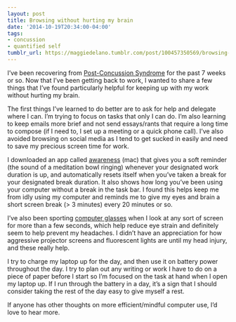 ```yaml
---
layout: post
title: Browsing without hurting my brain
date: '2014-10-19T20:34:00-04:00'
tags:
- concussion
- quantified self
tumblr_url: https://maggiedelano.tumblr.com/post/100457350569/browsing-without-hurting-my-brain
---
```

I’ve been recovering from [Post-Concussion Syndrome](http://en.wikipedia.org/wiki/Post-concussion_syndrome) for the past 7 weeks or so. Now that I’ve been getting back to work, I wanted to share a few things that I’ve found particularly helpful for keeping up with my work without hurting my brain.

The first things I’ve learned to do better are to ask for help and delegate where I can. I’m trying to focus on tasks that only I can do. I’m also learning to keep emails more brief and not send essays/rants that require a long time to compose (if I need to, I set up a meeting or a quick phone call). I’ve also avoided browsing on social media as I tend to get sucked in easily and need to save my precious screen time for work.

I downloaded an app called [awareness](http://iamfutureproof.com/tools/awareness/) (mac) that gives you a soft reminder (the sound of a meditation bowl ringing) whenever your designated work duration is up, and automatically resets itself when you’ve taken a break for your designated break duration. It also shows how long you’ve been using your computer without a break in the task bar. I found this helps keep me from idly using my computer and reminds me to give my eyes and brain a short screen break (\> 3 minutes) every 20 minutes or so.

I’ve also been sporting [computer glasses](http://www.amazon.com/gp/product/B00BQ7KBV4/ref=oh_aui_detailpage_o04_s00?ie=UTF8&psc=1)&nbsp;when I look at any sort of screen for more than a few seconds, which help reduce eye strain and definitely seem to help prevent my headaches. I didn’t have an appreciation for how aggressive projector screens and fluorescent lights are until my head injury, and these really help.

I try to charge my laptop up for the day, and then use it on battery power throughout the day. I try to plan out any writing or work I have to do on a piece of paper before I start so I’m focused on the task at hand when I open my laptop up. If I run through the battery in a day, it’s a sign that I should consider taking the rest of the day easy to give myself a rest.

If anyone has other thoughts on more efficient/mindful computer use, I’d love to hear more.

